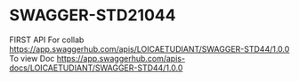 # SWAGGER-STD21044
FIRST API
For collab https://app.swaggerhub.com/apis/LOICAETUDIANT/SWAGGER-STD44/1.0.0
To view Doc https://app.swaggerhub.com/apis-docs/LOICAETUDIANT/SWAGGER-STD44/1.0.0
